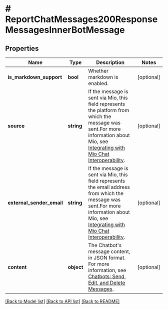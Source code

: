 # # ReportChatMessages200ResponseMessagesInnerBotMessage

## Properties

Name | Type | Description | Notes
------------ | ------------- | ------------- | -------------
**is_markdown_support** | **bool** | Whether markdown is enabled. | [optional]
**source** | **string** | If the message is sent via Mio, this field represents the platform from which the message was sent.For more information about Mio, see [Integrating with Mio Chat Interoperability](https://support.zoom.us/hc/en-us/articles/6584541876621-Integrating-with-Mio-Chat-Interoperability). | [optional]
**external_sender_email** | **string** | If the message is sent via Mio, this field represents the email address from which the message was sent.For more information about Mio, see [Integrating with Mio Chat Interoperability](https://support.zoom.us/hc/en-us/articles/6584541876621-Integrating-with-Mio-Chat-Interoperability). | [optional]
**content** | **object** | The Chatbot&#39;s message content, in JSON format. For more information, see [Chatbots: Send, Edit, and Delete Messages](https://marketplace.zoom.us/docs/guides/chatbots/send-edit-and-delete-messages). | [optional]

[[Back to Model list]](../../README.md#models) [[Back to API list]](../../README.md#endpoints) [[Back to README]](../../README.md)
